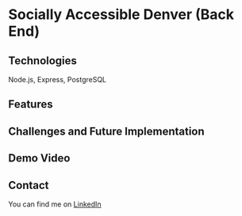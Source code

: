 # Socially Accessible Denver (Back End) 

## Technologies 
Node.js, Express, PostgreSQL 

## Features

## Challenges and Future Implementation

## Demo Video 

## Contact 
You can find me on [LinkedIn](https://www.linkedin.com/in/jagrenier/)
